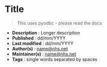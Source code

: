 # Title

 >This uses pyodbc - please read the docs

- __Description__ : Longer description
- __Published__ : dd/mm/YYYY
- __Last modified__ : dd/mm/YYYY
- __Author(s)__  : name@nhs.net
- __Maintainer(s)__ : name@nhs.net
- __Tags__ : single words separated by spaces
